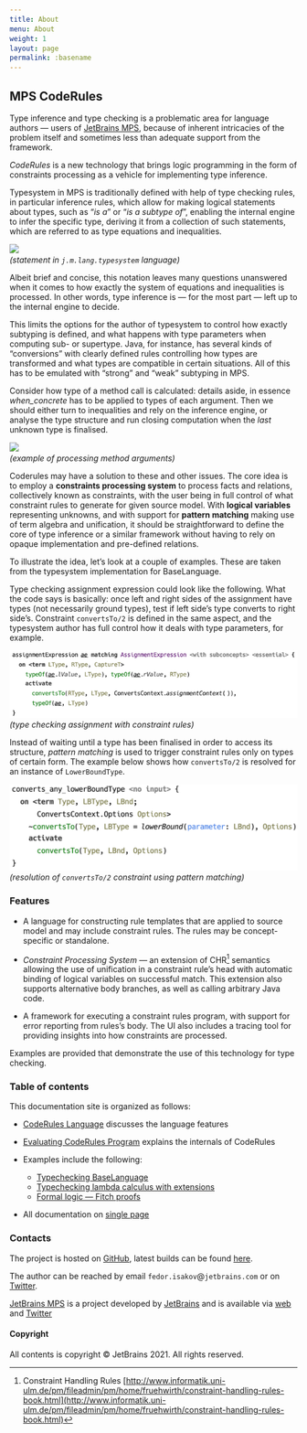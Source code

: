 ```yaml
---
title: About
menu: About
weight: 1
layout: page
permalink: :basename
---
```

                                          
## MPS CodeRules

Type inference and type checking is a problematic area for language authors  — users of [JetBrains MPS](https://jetbrains.com/mps), because of inherent intricacies of the problem itself and sometimes less than adequate support from the framework.

*CodeRules* is a new technology that brings logic programming in the form of constraints processing as a vehicle for implementing type inference.

Typesystem in MPS is traditionally defined with help of type checking rules, in particular inference rules, which allow for making logical statements about types, such as “*is a*” or “*is a subtype of*”, enabling the internal engine to infer the specific type, deriving it from a collection of such statements, which are referred to as type equations and inequalities.

![](img/intro-assignment-550.png)  
_(statement in `j.m.lang.typesystem` language)_

Albeit brief and concise, this notation leaves many questions unanswered when it comes to how exactly the system of equations and inequalities is processed. In other words, type inference is — for the most part — left up to the internal engine to decide. 

This limits the options for the author of typesystem to control how exactly subtyping is defined, and what happens with type parameters when computing sub- or supertype. Java, for instance, has several kinds of “conversions” with clearly defined rules controlling how types are transformed and what types are compatible in certain situations. All of this has to be emulated with “strong” and “weak” subtyping in MPS.  

Consider how type of a method call is calculated: details aside, in essence *when_concrete* has to be applied to types of each argument. Then we should either turn to inequalities and rely on the inference engine, or analyse the type structure and run closing computation when the *last* unknown type is finalised.

![](img/intro-methodcall-550.png)  
_(example of processing method arguments)_

Coderules may have a solution to these and other issues. The core idea is to employ a **constraints processing system** to process facts and relations, collectively known as constraints, with the user being in full control of what constraint rules to generate for given source model. With **logical variables** representing unknowns, and with support for **pattern matching** making use of term algebra and unification, it should be straightforward to define the core of type inference or a similar framework without having to rely on opaque implementation and pre-defined relations.

To illustrate the idea, let’s look at a couple of examples. These are taken from the typesystem implementation for BaseLanguage.

Type checking assignment expression could look like the following. What the code says is basically: once left and right sides of the assignment have types (not necessarily ground types), test if left side’s type converts to right side’s. Constraint `convertsTo/2` is defined in the same aspect, and the typesystem author has full control how it deals with type parameters, for example.

![](img/intro-assign-700.png)  
_(type checking assignment with constraint rules)_

Instead of waiting until a type has been finalised in order to access its structure, *pattern matching* is used to trigger constraint rules only on types of certain form. The example below shows how `convertsTo/2` is resolved for an instance of `LowerBoundType`.

![](img/intro-convertslbt-550.png)  
_(resolution of `convertsTo/2` constraint using pattern matching)_

### Features 

 - A language for constructing rule templates that are applied to source model and may include constraint rules. The rules may be concept-specific or standalone.

 - *Constraint Processing System* — an extension of CHR[^chr] semantics allowing the use of unification in a constraint rule’s head with automatic binding of logical variables on successful match. This extension also supports alternative body branches, as well as calling arbitrary Java code. 

 - A framework for executing a constraint rules program, with support for error reporting from rules’s body. The UI also includes a tracing tool for providing insights into how constraints are processed.

Examples are provided that demonstrate the use of this technology for type checking.

    
### Table of contents

This documentation site is organized as follows:          

- [CodeRules Language](language) discusses the language features
- [Evaluating CodeRules Program](evaluating) explains the internals of CodeRules
- Examples include the following:
  - [Typechecking BaseLanguage](example-typechecking)
  - [Typechecking lambda calculus with extensions](example-lambdacalc-ext)
  - [Formal logic — Fitch proofs](example-logic)

- All documentation on [single page](allpages)

### Contacts

The project is hosted on [GitHub](https://github.com/jetbrains/mps-coderules), latest builds can be found [here](https://teamcity.jetbrains.com/viewType.html?buildTypeId=MPS_20211_Distribution_MpsCodeRules).

The author can be reached by email `fedor.isakov`@`jetbrains.com` or on [Twitter](https://twitter.com/fisakov).

[JetBrains MPS](https://www.jetbrains.com/mps/) is a project developed by [JetBrains](http://www.jetbrains.com/?fromFooter) and is available via [web](https://www.jetbrains.com/mps/) and [Twitter](http://twitter.com/jetbrains_mps)

#### Copyright

All contents is copyright © JetBrains 2021. All rights reserved.


[^chr]: Constraint Handling Rules [http://www.informatik.uni-ulm.de/pm/fileadmin/pm/home/fruehwirth/constraint-handling-rules-book.html](http://www.informatik.uni-ulm.de/pm/fileadmin/pm/home/fruehwirth/constraint-handling-rules-book.html)
